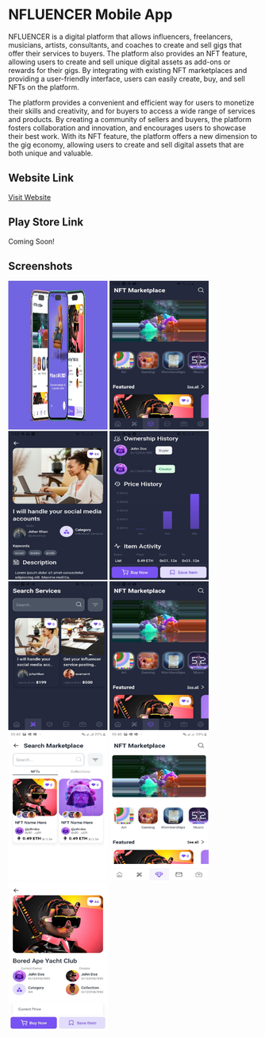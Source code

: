 # NFLUENCER Mobile App

NFLUENCER is a digital platform that allows influencers, freelancers, musicians, artists, consultants, and coaches to create and sell gigs that offer their services to buyers. The platform also provides an NFT feature, allowing users to create and sell unique digital assets as add-ons or rewards for their gigs. By integrating with existing NFT marketplaces and providing a user-friendly interface, users can easily create, buy, and sell NFTs on the platform.

The platform provides a convenient and efficient way for users to monetize their skills and creativity, and for buyers to access a wide range of services and products. By creating a community of sellers and buyers, the platform fosters collaboration and innovation, and encourages users to showcase their best work. With its NFT feature, the platform offers a new dimension to the gig economy, allowing users to create and sell digital assets that are both unique and valuable.

## Website Link

[Visit Website](https://nfluencer-website.vercel.app/)

## Play Store Link

Coming Soon!

## Screenshots

<div>
  <img src="assets/mockups/playstore/featureimage.png" alt="Screenshot 3" width="200" height="300">
  <img src="assets/mockups/IMG-20240117-WA0006.jpg" alt="Screenshot 4" width="200" height="300">
  <img src="assets/mockups/IMG-20240117-WA0003.jpg" alt="Screenshot 4" width="200" height="300">
  <img src="assets/mockups/IMG-20240117-WA0004.jpg" alt="Screenshot 4" width="200" height="300">
  <img src="assets/mockups/IMG-20240117-WA0005.jpg" alt="Screenshot 4" width="200" height="300">
  <img src="assets/mockups/IMG-20240117-WA0006.jpg" alt="Screenshot 4" width="200" height="300">
  <img src="assets/mockups/searchmarket.jpeg" alt="Screenshot 4" width="200" height="300">
  <img src="assets/mockups/market.jpeg" alt="Screenshot 4" width="200" height="300">
  <img src="assets/mockups/details.jpeg" alt="Screenshot 4" width="200" height="300">
</div>

